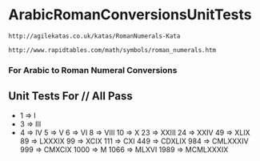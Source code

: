 # ArabicRomanConversionsUnitTests

```http://agilekatas.co.uk/katas/RomanNumerals-Kata```

```http://www.rapidtables.com/math/symbols/roman_numerals.htm```


### For Arabic to Roman Numeral Conversions
## Unit Tests For // All Pass
- 1 => I
- 3 => III
- 4 => IV
5 => V
6 => VI
8 => VIII
10 => X
23 => XXIII
24 => XXIV
49 => XLIX
89 => LXXXIX
99 => XCIX
111 => CXI
449 => CDXLIX
984 => CMLXXXIV
999 => CMXCIX
1000 => M
1066 => MLXVI
1989 => MCMLXXXIX
